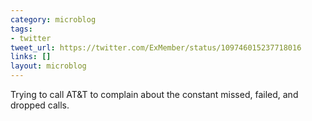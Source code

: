 ```yaml
---
category: microblog
tags:
- twitter
tweet_url: https://twitter.com/ExMember/status/109746015237718016
links: []
layout: microblog
---
```

Trying to call AT&T to complain about the constant missed, failed, and dropped calls.
